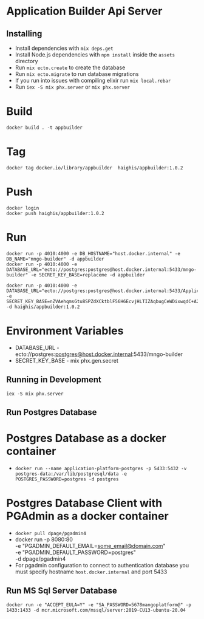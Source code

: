 # Application Builder Api Server

## Installing

- Install dependencies with `mix deps.get`
- Install Node.js dependencies with `npm install` inside the `assets` directory
- Run `mix ecto.create` to create the database
- Run `mix ecto.migrate` to run database migrations
- If you run into issues with compiling elixir run `mix local.rebar`
- Run `iex -S mix phx.server` or `mix phx.server`

# Build
```
docker build . -t appbuilder
```

# Tag
```
docker tag docker.io/library/appbuilder  haighis/appbuilder:1.0.2
```

# Push
```
docker login
docker push haighis/appbuilder:1.0.2
```

# Run
```
docker run -p 4010:4000 -e DB_HOSTNAME="host.docker.internal" -e DB_NAME="mngo-builder" -d appbuilder
docker run -p 4010:4000 -e DATABASE_URL="ecto://postgres:postgres@host.docker.internal:5433/mngo-builder" -e SECRET_KEY_BASE=replaceme -d appbuilder

docker run -p 4010:4000 -e DATABASE_URL="ecto://postgres:postgres@host.docker.internal:5433/ApplicationPlatform" -e SECRET_KEY_BASE=nZVAehqmsGtu8SPZdXCktblF56H6EcvjHLTIZAqbugCeWDixwqdC+A2bEzPVN5QV -d haighis/appbuilder:1.0.2

```

# Environment Variables
- DATABASE_URL - ecto://postgres:postgres@host.docker.internal:5433/mngo-builder
- SECRET_KEY_BASE - mix phx.gen.secret
## Running in Development

```
iex -S mix phx.server
```

## Run Postgres Database

# Postgres Database as a docker container

- `docker run --name application-platform-postgres -p 5433:5432 -v postgres-data:/var/lib/postgresql/data -e POSTGRES_PASSWORD=postgres -d postgres`

# Postgres Database Client with PGAdmin as a docker container

- `docker pull dpage/pgadmin4`
- docker run -p 8080:80 \
   -e "PGADMIN_DEFAULT_EMAIL=some_email@domain.com" \
   -e "PGADMIN_DEFAULT_PASSWORD=postgres" \
   -d dpage/pgadmin4
- For pgadmin configuration to connect to authentication database you must specify hostname `host.docker.internal` and port 5433

## Run MS Sql Server Database

`docker run -e "ACCEPT_EULA=Y" -e "SA_PASSWORD=5678mangoplatform@" -p 1433:1433 -d mcr.microsoft.com/mssql/server:2019-CU13-ubuntu-20.04`
